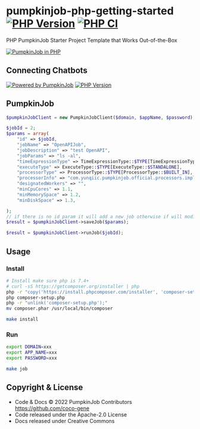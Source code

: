 # pumpkinjob-php-getting-started [![PHP Version](https://img.shields.io/packagist/v/pumpkinjob/pumpkinjob-client-php)](https://packagist.org/packages/pumpkinjob/pumpkinjob-client-php) [![PHP CI](https://github.com/coco-gene/pumpkinjob-php-getting-started/workflows/PHP%20CI/badge.svg)](https://github.com/coco-gene/pumpkinjob-php-getting-started/actions?query=workflow%3A%22PHP+CI%22)

PHP PumpkinJob Starter Project Template that Works Out-of-the-Box

[![PumpkinJob in PHP](https://img.shields.io/badge/PumpkinJob-PHP-blue)](https://github.com/coco-gene/PumpkinJob-Client-PHP)

## Connecting Chatbots

[![Powered by PumpkinJob](https://img.shields.io/badge/Powered%20By-PumpkinJob-brightgreen.svg)](https://github.com/coco-gene/PumpkinJob-Client-PHP)
[![PHP Version](https://img.shields.io/packagist/v/coco-gene/PumpkinJob-Client-PHP)](https://packagist.org/packages/coco-gene/PumpkinJob-Client-PHP)

## PumpkinJob

```php
$pumpkinJobClient = new PumpkinJobClient($domain, $appName, $password);

$jobId = 2;
$params = array(
    "id" => $jobId,
    "jobName" => "OpenAPIJob",
    "jobDescription" => "test OpenAPI",
    "jobParams" => "ls -al",
    "timeExpressionType" => TimeExpressionType::$TYPE[TimeExpressionType::$API],
    "executeType" => ExecuteType::$TYPE[ExecuteType::$STANDALONE],
    "processorType" => ProcessorType::$TYPE[ProcessorType::$BUILT_IN],
    "processorInfo" => "com.yunqiic.pumpkinjob.official.processors.impl.script.ShellProcessor",
    "designatedWorkers" => "",
    "minCpuCores" => 1.1,
    "minMemorySpace" => 1.2,
    "minDiskSpace" => 1.3,

);
// if there is no id param it will add a new job otherwise if will modify the job
$result = $pumpkinJobClient->saveJob($params);

$result = $pumpkinJobClient->runJob($jobId);
```

## Usage

### Install

```sh
# Install make sure php is 7.4+
# curl -sS https://getcomposer.org/installer | php
php -r "copy('https://install.phpcomposer.com/installer', 'composer-setup.php');"
php composer-setup.php
php -r "unlink('composer-setup.php');"
mv composer.phar /usr/local/bin/composer

make install
```

### Run

```sh
export DOMAIN=xxx
export APP_NAME=xxx
export PASSWORD=xxx

make job
```

## Copyright & License

- Code & Docs © 2022 PumpkinJob Contributors <https://github.com/coco-gene>
- Code released under the Apache-2.0 License
- Docs released under Creative Commons
